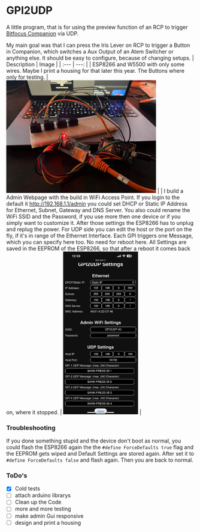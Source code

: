 # GPI2UDP
A little program, that is for using the preview function of an RCP to trigger <a href="https://github.com/bitfocus/companion">Bitfocus Companion</a> via UDP.

My main goal was that I can press the Iris Lever on RCP to trigger a Button in Companion, which switches a Aux Output of an Atem Switcher or anything else. It should be easy to configure, because of changing setups.
| Description | Image |
| :--- | ---: |
| ESP8266 and W5500 with only some wires. Maybe I print a housing for that later this year. The Buttons where only for testing. | <img src="https://github.com/testbild-media/GPI2UDP/blob/main/images/photo.jpg" width="400"> |
| I build a Admin Webpage with the build in WiFi Access Point. If you login to the default it http://192.168.1.1/admin you could set DHCP or Static IP Address for Ethernet, Subnet, Gateway and DNS Server. You also could rename the WiFi SSID and the Password, if you use more then one device or if you simply want to customize it. After those settings the ESP8266 has to unplug and replug the power. For UDP side you can edit the host or the port on the fly, if it's in range of the Ethernet Interface. Each GPI triggers one Message, which you can specify here too. No need for reboot here. All Settings are saved in the EEPROM of the ESP8266, so that after a reboot it comes back on, where it stopped. | <img src="https://github.com/testbild-media/GPI2UDP/blob/main/images/screenshot.png" width="200"> |

### Troubleshooting
If you done something stupid and the device don't boot as normal, you could flash the ESP8266 again the the `#define ForceDefaults true` flag and the EEPROM gets wiped and Default Settings are stored again. After set it to `#define ForceDefaults false` and flash again. Then you are back to normal.

### ToDo's
- [x] Cold tests
- [ ] attach arduino librarys
- [ ] Clean up the Code
- [ ] more and more testing
- [ ] make admin Gui responsive
- [ ] design and print a housing
